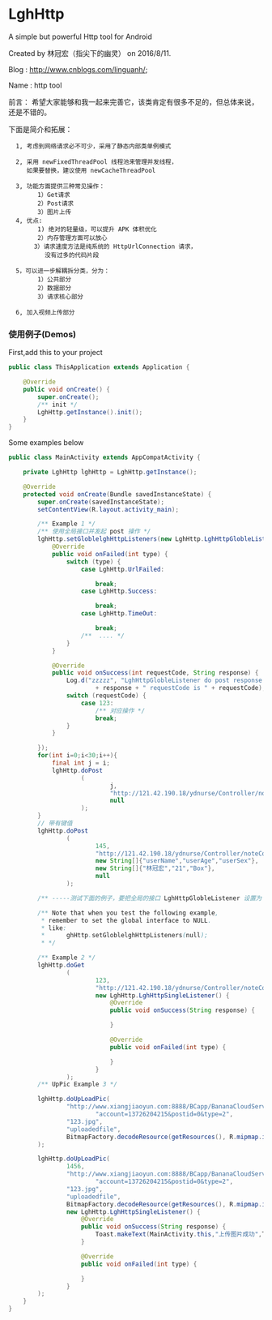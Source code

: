 # LghHttp
A simple but powerful Http tool for Android


  Created by 林冠宏（指尖下的幽灵） on 2016/8/11.
 
  Blog : http://www.cnblogs.com/linguanh/;
 
  Name : http tool
 
  前言：
      希望大家能够和我一起来完善它，该类肯定有很多不足的，但总体来说，还是不错的。
 
  下面是简介和拓展：
 
      1, 考虑到网络请求必不可少，采用了静态内部类单例模式
 
      2, 采用 newFixedThreadPool 线程池来管理并发线程，
         如果要替换，建议使用 newCacheThreadPool
 
      3, 功能方面提供三种常见操作：
            1）Get请求
            2）Post请求
            3）图片上传
      4, 优点:
            1) 绝对的轻量级，可以提升 APK 体积优化
            2）内存管理方面可以放心
           3）请求速度方法是纯系统的 HttpUrlConnection 请求，
              没有过多的代码片段
 
      5，可以进一步解耦拆分类，分为：
            1）公共部分
            2）数据部分
            3）请求核心部分

      6, 加入视频上传部分

### 使用例子(Demos)
First,add this to your project
```java
public class ThisApplication extends Application {

    @Override
    public void onCreate() {
        super.onCreate();
        /** init */
        LghHttp.getInstance().init();
    }
}
```
Some examples below

```java
public class MainActivity extends AppCompatActivity {

    private LghHttp lghHttp = LghHttp.getInstance();

    @Override
    protected void onCreate(Bundle savedInstanceState) {
        super.onCreate(savedInstanceState);
        setContentView(R.layout.activity_main);

        /** Example 1 */
        /** 使用全局接口并发起 post 操作 */
        lghHttp.setGloblelghHttpListeners(new LghHttp.LghHttpGlobleListener() {
            @Override
            public void onFailed(int type) {
                switch (type) {
                    case LghHttp.UrlFailed:

                        break;
                    case LghHttp.Success:

                        break;
                    case LghHttp.TimeOut:

                        break;
                    /**  .... */
                }
            }

            @Override
            public void onSuccess(int requestCode, String response) {
                Log.d("zzzzz", "LghHttpGlobleListener do post response "
                        + response + " requestCode is " + requestCode);
                switch (requestCode) {
                    case 123:
                        /** 对应操作 */
                        break;
                }
            }

        });
        for(int i=0;i<30;i++){
            final int j = i;
            lghHttp.doPost
                    (
                            j,
                            "http://121.42.190.18/ydnurse/Controller/noteController.php?func=GetNote",
                            null
                    );
        }
        // 带有键值
        lghHttp.doPost
                (
                        145,
                        "http://121.42.190.18/ydnurse/Controller/noteController.php?func=GetNote",
                        new String[]{"userName","userAge","userSex"},
                        new String[]{"林冠宏","21","Box"},
                        null
                );

        /** -----测试下面的例子，要把全局的接口 LghHttpGlobleListener 设置为 NUll----- */

        /** Note that when you test the following example,
         * remember to set the global interface to NULL.
         * like:
         *      ghHttp.setGloblelghHttpListeners(null);
         * */

        /** Example 2 */
        lghHttp.doGet
                (
                        123,
                        "http://121.42.190.18/ydnurse/Controller/noteController.php?func=GetNote",
                        new LghHttp.LghHttpSingleListener() {
                            @Override
                            public void onSuccess(String response) {

                            }

                            @Override
                            public void onFailed(int type) {

                            }
                        }
                );
        /** UpPic Example 3 */

        lghHttp.doUpLoadPic(
                "http://www.xiangjiaoyun.com:8888/BCapp/BananaCloudServer/userPicUploadFile.php?" +
                        "account=13726204215&postid=0&type=2",
                "123.jpg",
                "uploadedfile",
                BitmapFactory.decodeResource(getResources(), R.mipmap.ic_launcher)
        );

        lghHttp.doUpLoadPic(
                1456,
                "http://www.xiangjiaoyun.com:8888/BCapp/BananaCloudServer/userPicUploadFile.php?" +
                        "account=13726204215&postid=0&type=2",
                "123.jpg",
                "uploadedfile",
                BitmapFactory.decodeResource(getResources(), R.mipmap.ic_launcher),
                new LghHttp.LghHttpSingleListener() {
                    @Override
                    public void onSuccess(String response) {
                        Toast.makeText(MainActivity.this,"上传图片成功",Toast.LENGTH_SHORT).show();
                    }

                    @Override
                    public void onFailed(int type) {

                    }
                }
        );
    }
}
```

